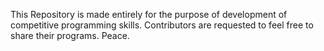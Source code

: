 This Repository is made entirely for the purpose of development of competitive programming skills.
Contributors are requested to feel free to share their programs.
Peace.
